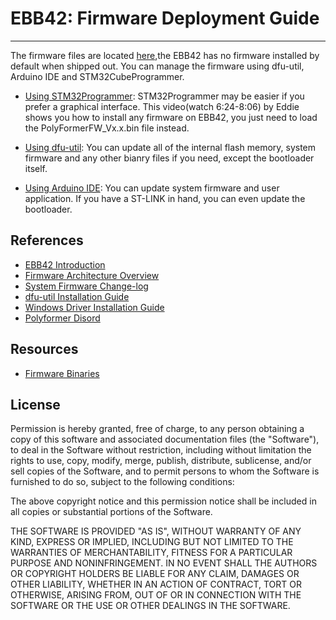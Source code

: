 # EBB42: Firmware Deployment Guide
---

The firmware files are located [here](https://github.com/Reiten966/Polyformer/tree/main/Electronics/EBB42%20%2B%20Alexware%20(PF%20Kit)/Firmware),the EBB42 has no firmware installed by default when shipped out. You can manage the firmware using dfu-util, Arduino IDE and STM32CubeProgrammer.<!-- , Particle CLI, Particle Cloud, Ymodem and OpenOCD. -->


* [Using STM32Programmer](https://youtu.be/_FELCN8CbWA?t=385): STM32Programmer may be easier if you prefer a graphical interface. This video(watch 6:24-8:06) by Eddie shows you how to install any firmware on EBB42, you just need to load the PolyFormerFW_Vx.x.bin file instead.

* [Using dfu-util](#dfu-util_installation_guide.md): You can update all of the internal flash memory, system firmware and any other bianry files if you need, except the bootloader itself.

* [Using Arduino IDE](#using-arduino-ide): You can update system firmware and  user application. If you have a ST-LINK in hand, you can even update the bootloader.





## References

* [EBB42 Introduction](EBB42_introduction.md)
* [Firmware Architecture Overview](firmware_architecture_overview.md)
* [System Firmware Change-log](system_firmware_changelog.md)
* [dfu-util Installation Guide](dfu-util_installation_guide.md)
* [Windows Driver Installation Guide](windows_driver_installation_guide.md)
* [Polyformer Disord](https://discord.gg/JUNUWZkG)


## Resources

* [Firmware Binaries](https://github.com/Reiten966/Polyformer/tree/main/Electronics/EBB42%20%2B%20Alexware)


## License

Permission is hereby granted, free of charge, to any person obtaining a copy of this software and associated documentation files (the "Software"), to deal in the Software without restriction, including without limitation the rights to use, copy, modify, merge, publish, distribute, sublicense, and/or sell copies of the Software, and to permit persons to whom the Software is furnished to do so, subject to the following conditions:

The above copyright notice and this permission notice shall be included in all copies or substantial portions of the Software.

THE SOFTWARE IS PROVIDED "AS IS", WITHOUT WARRANTY OF ANY KIND, EXPRESS OR IMPLIED, INCLUDING BUT NOT LIMITED TO THE WARRANTIES OF MERCHANTABILITY, FITNESS FOR A PARTICULAR PURPOSE AND NONINFRINGEMENT. IN NO EVENT SHALL THE AUTHORS OR COPYRIGHT HOLDERS BE LIABLE FOR ANY CLAIM, DAMAGES OR OTHER LIABILITY, WHETHER IN AN ACTION OF CONTRACT, TORT OR OTHERWISE, ARISING FROM, OUT OF OR IN CONNECTION WITH THE SOFTWARE OR THE USE OR OTHER DEALINGS IN THE SOFTWARE.
